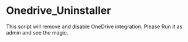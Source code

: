 # Onedrive_Uninstaller
This script will remove and disable OneDrive integration. Please Run it as admin and see the magic. 
